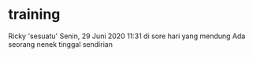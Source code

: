 # training
Ricky
'sesuatu'
Senin, 29 Juni 2020 11:31
di sore hari yang mendung
Ada seorang nenek tinggal sendirian